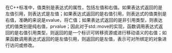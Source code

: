 在C++标准中，值类别是表达式的属性，包括左值和右值。如果表达式返回的是左值引用，则表达式是左值；如果表达式返回的是右值引用，则表达式的值类别是右值，准确的来说是xvalue，将亡值；如果表达式返回的是非引用类型，则表达式的值类别是纯右值，prvalue；因此对于std::move的实现，函数调用表达式返回的是右值引用类型，则返回的是一个标识可转移资源或进行移动语义的右值；如果函数调用表达式返回的是左值引用，则返回的是左值，表示可对所绑定的对象进行访问或修改。